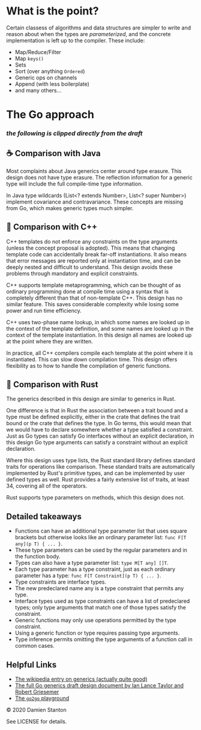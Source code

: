 # What is the point?

Certain classess of algorithms and data structures are simpler to write and reason about when the types are _parameterized_, and the concrete implementation is left up to the compiler. These include:
- Map/Reduce/Filter
- Map `keys()`
- Sets
- Sort (over anything `Ordered`)
- Generic ops on channels
- Append (with less boilerplate)
- and many others...

# The Go approach

### _the following is clipped directly from the draft_

## ☕ Comparison with Java

Most complaints about Java generics center around type erasure. This design does not have type erasure. The reflection information for a generic type will include the full compile-time type information.

In Java type wildcards (List<? extends Number>, List<? super Number>) implement covariance and contravariance. These concepts are missing from Go, which makes generic types much simpler.

## 🔨 Comparison with C++

C++ templates do not enforce any constraints on the type arguments (unless the concept proposal is adopted). This means that changing template code can accidentally break far-off instantiations. It also means that error messages are reported only at instantiation time, and can be deeply nested and difficult to understand. This design avoids these problems through mandatory and explicit constraints.

C++ supports template metaprogramming, which can be thought of as ordinary programming done at compile time using a syntax that is completely different than that of non-template C++. This design has no similar feature. This saves considerable complexity while losing some power and run time efficiency.

C++ uses two-phase name lookup, in which some names are looked up in the context of the template definition, and some names are looked up in the context of the template instantiation. In this design all names are looked up at the point where they are written.

In practice, all C++ compilers compile each template at the point where it is instantiated. This can slow down compilation time. This design offers flexibility as to how to handle the compilation of generic functions.

## 🦀 Comparison with Rust
The generics described in this design are similar to generics in Rust.

One difference is that in Rust the association between a trait bound and a type must be defined explicitly, either in the crate that defines the trait bound or the crate that defines the type. In Go terms, this would mean that we would have to declare somewhere whether a type satisfied a constraint. Just as Go types can satisfy Go interfaces without an explicit declaration, in this design Go type arguments can satisfy a constraint without an explicit declaration.

Where this design uses type lists, the Rust standard library defines standard traits for operations like comparison. These standard traits are automatically implemented by Rust's primitive types, and can be implemented by user defined types as well. Rust provides a fairly extensive list of traits, at least 34, covering all of the operators.

Rust supports type parameters on methods, which this design does not.

## Detailed takeaways
- Functions can have an additional type parameter list that uses square brackets but otherwise looks like an ordinary parameter list: `func F[T any](p T) { ... }`.
- These type parameters can be used by the regular parameters and in the function body.
- Types can also have a type parameter list: `type M[T any] []T`.
- Each type parameter has a type constraint, just as each ordinary parameter has a type: `func F[T Constraint](p T) { ... }`.
- Type constraints are interface types.
- The new predeclared name any is a type constraint that permits any type.
- Interface types used as type constraints can have a list of predeclared types; only type arguments that match one of those types satisfy the constraint.
- Generic functions may only use operations permitted by the type constraint.
- Using a generic function or type requires passing type arguments.
- Type inference permits omitting the type arguments of a function call in common cases.

## Helpful Links

- [The wikipedia entry on generics (actually quite good)][3]
- [The full Go generics draft design document by Ian Lance Taylor and Robert Griesemer][1]
- [The `go2go` playground][2]

[1]: https://go.googlesource.com/proposal/+/refs/heads/master/design/go2draft-type-parameters.md
[2]: https://go2goplay.golang.org/
[3]: https://en.wikipedia.org/wiki/Generic_programming

© 2020 Damien Stanton

See LICENSE for details.